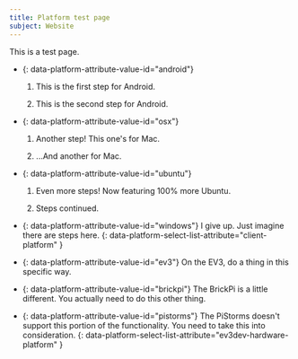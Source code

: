 ```yaml
---
title: Platform test page
subject: Website
---
```


This is a test page.

*   {: data-platform-attribute-value-id="android"}
    1.  This is the first step for Android.

    2.  This is the second step for Android.

*   {: data-platform-attribute-value-id="osx"}

    1.  Another step! This one's for Mac.

    2.  ...And another for Mac.

*   {: data-platform-attribute-value-id="ubuntu"}

    1.  Even more steps! Now featuring 100% more Ubuntu.

    2.  Steps continued.

*   {: data-platform-attribute-value-id="windows"} I give up. Just imagine there are steps here.
{: data-platform-select-list-attribute="client-platform" }

*   {: data-platform-attribute-value-id="ev3"}
    On the EV3, do a thing in this specific way.

*   {: data-platform-attribute-value-id="brickpi"}
    The BrickPi is a little different. You actually need to do this other thing.

*   {: data-platform-attribute-value-id="pistorms"}
    The PiStorms doesn't support this portion of the functionality.
    You need to take this into consideration.
{: data-platform-select-list-attribute="ev3dev-hardware-platform" }